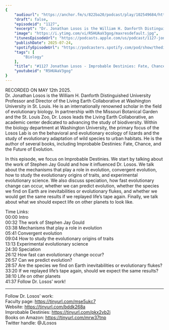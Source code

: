 ```yaml
---
{
	"audiourl": "https://anchor.fm/s/822ba20/podcast/play/102549684/https%3A%2F%2Fd3ctxlq1ktw2nl.cloudfront.net%2Fstaging%2F2025-4-12%2F0a4563bf-65c0-d78e-4072-a08906b5142c.m4a",
	"draft": false,
	"episodeid": "1127",
	"excerpt": "Dr. Jonathan Losos is the William H. Danforth Distinguished University Professor and Director of the Living Earth Collaborative at Washington University in St. Louis. He is an internationally renowned scholar in the field of evolutionary biology. In partnership with the Missouri Botanical Garden and the St. Louis Zoo, Dr. Losos leads the Living Earth Collaborative, an academic center dedicated to advancing the study of biodiversity. Within the biology department at Washington University, the primary focus of the Losos Lab is on the behavioral and evolutionary ecology of lizards and the study of evolutionary adaptation of wild species to urban habitats. He is the author of several books, including Improbable Destinies: Fate, Chance, and the Future of Evolution.",
	"image": "https://i.ytimg.com/vi/R5HUAaV3gog/maxresdefault.jpg",
	"itunesEpisodeUrl": "https://podcasts.apple.com/us/podcast/1127-jonathan-losos-improbable-destinies-fate-chance/id1451347236?i=1000718884385&uo=4",
	"publishDate": 2025-07-24,
	"spotifyEpisodeUrl": "https://podcasters.spotify.com/pod/show/thedissenter/episodes/1127-Jonathan-Losos---Improbable-Destinies-Fate--Chance--and-the-Future-of-Evolution-e32o2nk",
	"tags": [
		"Biology"
	],
	"title": "#1127 Jonathan Losos - Improbable Destinies: Fate, Chance, and the Future of Evolution",
	"youtubeid": "R5HUAaV3gog"
}
---
```

RECORDED ON MAY 12th 2025.  
Dr. Jonathan Losos is the William H. Danforth Distinguished University Professor and Director of the Living Earth Collaborative at Washington University in St. Louis. He is an internationally renowned scholar in the field of evolutionary biology. In partnership with the Missouri Botanical Garden and the St. Louis Zoo, Dr. Losos leads the Living Earth Collaborative, an academic center dedicated to advancing the study of biodiversity. Within the biology department at Washington University, the primary focus of the Losos Lab is on the behavioral and evolutionary ecology of lizards and the study of evolutionary adaptation of wild species to urban habitats. He is the author of several books, including Improbable Destinies: Fate, Chance, and the Future of Evolution.

In this episode, we focus on Improbable Destinies. We start by talking about the work of Stephen Jay Gould and how it influenced Dr. Losos. We talk about the mechanisms that play a role in evolution, convergent evolution, how to study the evolutionary origins of traits, and experimental evolutionary science. We also discuss speciation, how fast evolutionary change can occur, whether we can predict evolution, whether the species we find on Earth are inevitabilities or evolutionary flukes, and whether we would get the same results if we replayed life’s tape again. Finally, we talk about what we should expect life on other planets to look like.

Time Links:  
<time>00:00</time> Intro  
<time>00:32</time> The work of Stephen Jay Gould  
<time>03:38</time> Mechanisms that play a role in evolution  
<time>05:41</time> Convergent evolution  
<time>09:04</time> How to study the evolutionary origins of traits  
<time>13:13</time> Experimental evolutionary science  
<time>24:30</time> Speciation  
<time>26:12</time> How fast can evolutionary change occur?  
<time>26:57</time> Can we predict evolution?  
<time>28:57</time> Are the species we find on Earth inevitabilities or evolutionary flukes?  
<time>33:20</time> If we replayed life’s tape again, should we expect the same results?  
<time>38:10</time> Life on other planets  
<time>41:37</time> Follow Dr. Losos’ work!

---

Follow Dr. Losos’ work:  
Faculty page: https://tinyurl.com/mse5ukc7  
Website: https://tinyurl.com/bddk268a  
Improbable Destinies: https://tinyurl.com/pkx2vb2j  
Books on Amazon: https://tinyurl.com/mrw37tnp  
Twitter handle: @JLosos
